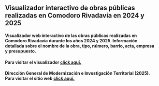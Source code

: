 ## Visualizador interactivo de obras públicas realizadas en Comodoro Rivadavia en 2024 y 2025
#### Visualizador web interactivo de las obras públicas realizadas en Comodoro Rivadavia durante los años 2024 y 2025. Información detallada sobre el nombre de la obra, tipo, número, barrio, acta, empresa y presupuesto.

#### Para visitar el visualizador <a href="https://agstnrdz.github.io/prod-rurales/map.html" target="_blank">click aquí.</a>

#### Dirección General de Modernización e Investigación Territorial (2025). Para visitar el sitio web <a href="https://www.comodoro.gov.ar/miciudad/" target="_blank">click aquí.</a>
